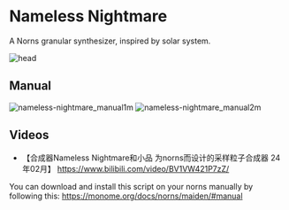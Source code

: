 # Nameless Nightmare

A Norns granular synthesizer, inspired by solar system.

![head](doc/nn_head.jpg)


## Manual
![nameless-nightmare_manual1m](/doc/nameless-nightmare_v1.0.0manual1m.jpg)
![nameless-nightmare_manual2m](/doc/nameless-nightmare_v1.0.0manual2m.jpg)

## Videos
- 【合成器Nameless Nightmare和小品 为norns而设计的采样粒子合成器 24年02月】 https://www.bilibili.com/video/BV1VW421P7zZ/


You can download and install this script on your norns manually by following this: https://monome.org/docs/norns/maiden/#manual
